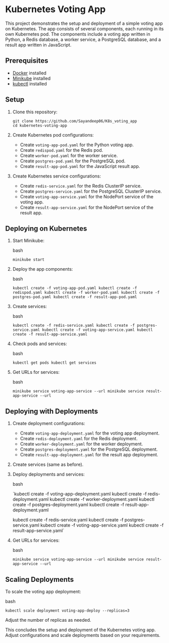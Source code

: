 Kubernetes Voting App
=====================

This project demonstrates the setup and deployment of a simple voting app on Kubernetes. The app consists of several components, each running in its own Kubernetes pod. The components include a voting app written in Python, a Redis database, a worker service, a PostgreSQL database, and a result app written in JavaScript.

Prerequisites
-------------

-   [Docker](https://www.docker.com/) installed
-   [Minikube](https://minikube.sigs.k8s.io/) installed
-   [kubectl](https://kubernetes.io/docs/tasks/tools/install-kubectl/) installed

Setup
-----

1.  Clone this repository:

    
    ```
    git clone https://github.com/Sayandeep06/K8s_voting_app
    cd kubernetes-voting-app
    ```

2.  Create Kubernetes pod configurations:

    -   Create `voting-app-pod.yaml` for the Python voting app.
    -   Create `redispod.yaml` for the Redis pod.
    -   Create `worker-pod.yaml` for the worker service.
    -   Create `postgres-pod.yaml` for the PostgreSQL pod.
    -   Create `result-app-pod.yaml` for the JavaScript result app.
3.  Create Kubernetes service configurations:

    -   Create `redis-service.yaml` for the Redis ClusterIP service.
    -   Create `postgres-service.yaml` for the PostgreSQL ClusterIP service.
    -   Create `voting-app-service.yaml` for the NodePort service of the voting app.
    -   Create `result-app-service.yaml` for the NodePort service of the result app.

Deploying on Kubernetes
-----------------------

1.  Start Minikube:

    bash

    `minikube start`

2.  Deploy the app components:

    bash

    `kubectl create -f voting-app-pod.yaml
    kubectl create -f redispod.yaml
    kubectl create -f worker-pod.yaml
    kubectl create -f postgres-pod.yaml
    kubectl create -f result-app-pod.yaml`

3.  Create services:

    bash

    `kubectl create -f redis-service.yaml
    kubectl create -f postgres-service.yaml
    kubectl create -f voting-app-service.yaml
    kubectl create -f result-app-service.yaml`

4.  Check pods and services:

    bash

    `kubectl get pods
    kubectl get services`

5.  Get URLs for services:

    bash

    `minikube service voting-app-service --url
    minikube service result-app-service --url`

Deploying with Deployments
--------------------------

1.  Create deployment configurations:

    -   Create `voting-app-deployment.yaml` for the voting app deployment.
    -   Create `redis-deployment.yaml` for the Redis deployment.
    -   Create `worker-deployment.yaml` for the worker deployment.
    -   Create `postgres-deployment.yaml` for the PostgreSQL deployment.
    -   Create `result-app-deployment.yaml` for the result app deployment.
2.  Create services (same as before).

3.  Deploy deployments and services:

    bash

    `kubectl create -f voting-app-deployment.yaml
    kubectl create -f redis-deployment.yaml
    kubectl create -f worker-deployment.yaml
    kubectl create -f postgres-deployment.yaml
    kubectl create -f result-app-deployment.yaml

    kubectl create -f redis-service.yaml
    kubectl create -f postgres-service.yaml
    kubectl create -f voting-app-service.yaml
    kubectl create -f result-app-service.yaml`

4.  Get URLs for services:

    bash

    `minikube service voting-app-service --url
    minikube service result-app-service --url`

Scaling Deployments
-------------------

To scale the voting app deployment:

bash

`kubectl scale deployment voting-app-deploy --replicas=3`

Adjust the number of replicas as needed.

This concludes the setup and deployment of the Kubernetes voting app. Adjust configurations and scale deployments based on your requirements.
